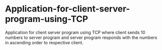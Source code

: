 # Application-for-client-server-program-using-TCP
Application for client server program using TCP where client sends 10 numbers to server program and server program responds with the numbers in ascending order to respective client.
